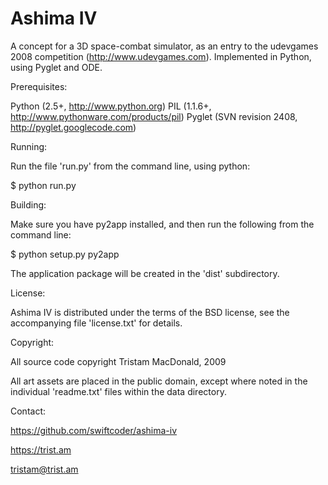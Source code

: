 # Ashima IV

A concept for a 3D space-combat simulator, as an entry to the udevgames 2008 competition (http://www.udevgames.com). Implemented in Python, using Pyglet and ODE.

Prerequisites:

Python (2.5+, http://www.python.org)
PIL (1.1.6+, http://www.pythonware.com/products/pil)
Pyglet (SVN revision 2408, http://pyglet.googlecode.com)

Running:

Run the file 'run.py' from the command line, using python:

$ python run.py

Building:

Make sure you have py2app installed, and then run the following from the command line:

$ python setup.py py2app

The application package will be created in the 'dist' subdirectory.

License:

Ashima IV is distributed under the terms of the BSD license, see the accompanying file 'license.txt' for details.

Copyright:

All source code copyright Tristam MacDonald, 2009

All art assets are placed in the public domain, except where noted in the individual 'readme.txt' files within the data directory.

Contact:

https://github.com/swiftcoder/ashima-iv

https://trist.am

tristam@trist.am
